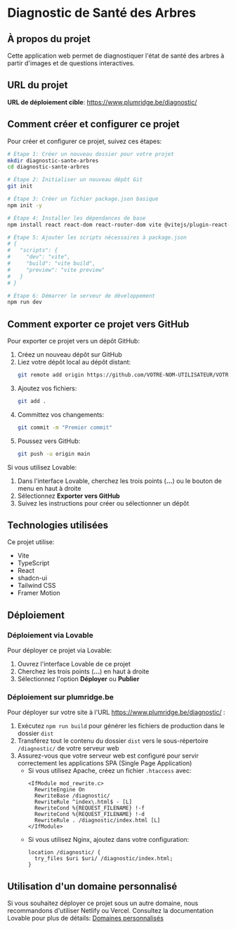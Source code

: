 
# Diagnostic de Santé des Arbres

## À propos du projet

Cette application web permet de diagnostiquer l'état de santé des arbres à partir d'images et de questions interactives.

## URL du projet

**URL de déploiement cible**: https://www.plumridge.be/diagnostic/

## Comment créer et configurer ce projet

Pour créer et configurer ce projet, suivez ces étapes:

```sh
# Étape 1: Créer un nouveau dossier pour votre projet
mkdir diagnostic-sante-arbres
cd diagnostic-sante-arbres

# Étape 2: Initialiser un nouveau dépôt Git
git init

# Étape 3: Créer un fichier package.json basique
npm init -y

# Étape 4: Installer les dépendances de base
npm install react react-dom react-router-dom vite @vitejs/plugin-react-swc

# Étape 5: Ajouter les scripts nécessaires à package.json
# {
#   "scripts": {
#     "dev": "vite",
#     "build": "vite build",
#     "preview": "vite preview"
#   }
# }

# Étape 6: Démarrer le serveur de développement
npm run dev
```

## Comment exporter ce projet vers GitHub

Pour exporter ce projet vers un dépôt GitHub:

1. Créez un nouveau dépôt sur GitHub
2. Liez votre dépôt local au dépôt distant:
   ```sh
   git remote add origin https://github.com/VOTRE-NOM-UTILISATEUR/VOTRE-DEPOT.git
   ```
3. Ajoutez vos fichiers:
   ```sh
   git add .
   ```
4. Committez vos changements:
   ```sh
   git commit -m "Premier commit"
   ```
5. Poussez vers GitHub:
   ```sh
   git push -u origin main
   ```

Si vous utilisez Lovable:
1. Dans l'interface Lovable, cherchez les trois points (**...**) ou le bouton de menu en haut à droite
2. Sélectionnez **Exporter vers GitHub**
3. Suivez les instructions pour créer ou sélectionner un dépôt

## Technologies utilisées

Ce projet utilise:

- Vite
- TypeScript
- React
- shadcn-ui
- Tailwind CSS
- Framer Motion

## Déploiement

### Déploiement via Lovable

Pour déployer ce projet via Lovable:

1. Ouvrez l'interface Lovable de ce projet
2. Cherchez les trois points (**...**) en haut à droite
3. Sélectionnez l'option **Déployer** ou **Publier**

### Déploiement sur plumridge.be

Pour déployer sur votre site à l'URL https://www.plumridge.be/diagnostic/ :

1. Exécutez `npm run build` pour générer les fichiers de production dans le dossier `dist`
2. Transférez tout le contenu du dossier `dist` vers le sous-répertoire `/diagnostic/` de votre serveur web
3. Assurez-vous que votre serveur web est configuré pour servir correctement les applications SPA (Single Page Application)
   - Si vous utilisez Apache, créez un fichier `.htaccess` avec:
     ```
     <IfModule mod_rewrite.c>
       RewriteEngine On
       RewriteBase /diagnostic/
       RewriteRule ^index\.html$ - [L]
       RewriteCond %{REQUEST_FILENAME} !-f
       RewriteCond %{REQUEST_FILENAME} !-d
       RewriteRule . /diagnostic/index.html [L]
     </IfModule>
     ```
   - Si vous utilisez Nginx, ajoutez dans votre configuration:
     ```
     location /diagnostic/ {
       try_files $uri $uri/ /diagnostic/index.html;
     }
     ```

## Utilisation d'un domaine personnalisé

Si vous souhaitez déployer ce projet sous un autre domaine, nous recommandons d'utiliser Netlify ou Vercel. Consultez la documentation Lovable pour plus de détails: [Domaines personnalisés](https://docs.lovable.dev/tips-tricks/custom-domain/)
